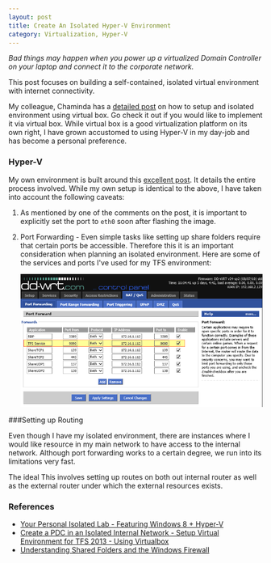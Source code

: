 ```yaml
---
layout: post
title: Create An Isolated Hyper-V Environment
category: Virtualization, Hyper-V
---
```

*Bad things may happen when you power up a virtualized Domain Controller on your laptop and connect it to the corporate network.* 

This post focuses on building a self-contained, isolated virtual environment with internet connectivity. 

My colleague, Chaminda has a [detailed post](http://chamindac.blogspot.com/2013/12/setup-virtual-environment-for-tfs-2013_19.html) on how to setup and isolated environment using virtual box. Go check it out if you would like to implement it via virtual box.  While virtual box is a good virtualization platform on its own right, I have grown accustomed to using Hyper-V in my day-job and has become a personal preference.

### Hyper-V

My own environment is built around this [excellent post](http://blogs.technet.com/b/askpfeplat/archive/2013/03/04/your-personal-isolated-lab-featuring-windows-8-hyper-v.aspx). It details the entire process involved. While my own setup is identical to the above, I have taken into account the following caveats:

1. As mentioned by one of the comments on the post, it is important to explicitly set the port to `eth0` soon after flashing the image.
2. Port Forwarding - Even simple tasks like setting up share folders require that certain ports be accessible. Therefore this it is an important consideration when planning an isolated environment. Here are some of the services and ports I've used for my TFS environment:
	
	![Port Forwarding](/images/posts/IsolatedEnvironment/1_PortForwarding.png)

###Setting up Routing

Even though I have my isolated environment, there are instances where I would like resource in my main network to have access to the internal network. Although port forwarding works to a certain degree, we run into its limitations very fast.

The ideal 
This involves setting up routes on both out internal router as well as the external router under which the external resources exists. 

### References

- [Your Personal Isolated Lab - Featuring Windows 8 + Hyper-V](http://blogs.technet.com/b/askpfeplat/archive/2013/03/04/your-personal-isolated-lab-featuring-windows-8-hyper-v.aspx)
- [Create a PDC in an Isolated Internal Network - Setup Virtual Environment for TFS 2013 - Using Virtualbox](http://chamindac.blogspot.com/2013/12/setup-virtual-environment-for-tfs-2013_19.html)
- [Understanding Shared Folders and the Windows Firewall](http://technet.microsoft.com/en-us/library/cc731402.aspx)